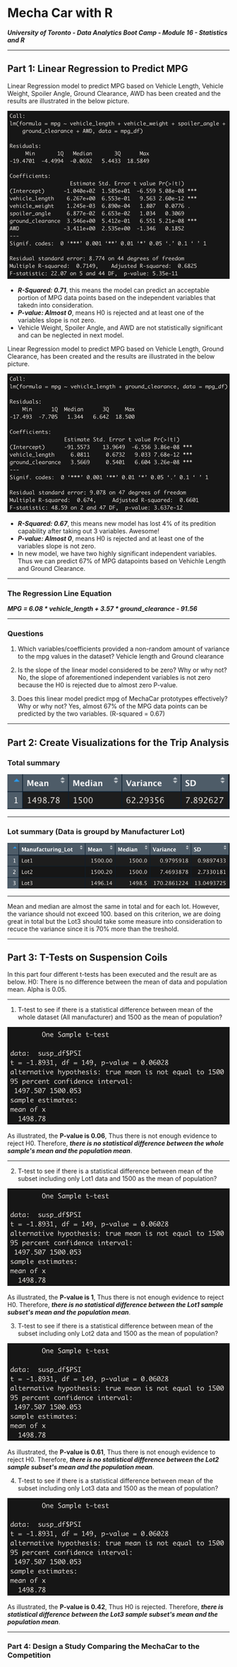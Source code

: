# Mecha Car with R

***University of Toronto - Data Analytics Boot Camp - Module 16 - Statistics and R***

---

## Part 1: Linear Regression to Predict MPG

Linear Regression model to predict MPG based on Vehicle Length, Vehicle Weight, Spoiler Angle, Ground Clearance, AWD has been created and the results are illustrated in the below picture.

![](Images/part1_1.png)

  * ***R-Squared: 0.71***, this means the model can predict an acceptable portion of MPG data points based on the independent variables that takedn into consideration.
  * ***P-value: Almost 0***, means H0 is rejected and at least one of the variables slope is not zero.
  * Vehicle Weight, Spoiler Angle, and AWD are not statistically significant and can be neglected in next model.
  
  Linear Regression model to predict MPG based on Vehicle Length, Ground Clearance, has been created and the results are illustrated in the below picture.

![](Images/part1_2.png)

  * ***R-Squared: 0.67***, this means new model has lost 4% of its predition capability after taking out 3 variables. Awesome!
  * ***P-value: Almost 0***, means H0 is rejected and at least one of the variables slope is not zero.
  * In new model, we have two highly significant independent variables. Thus we can predict 67% of MPG datapoints based on Vehichle Length and Ground Clearance.
  
  ---
  
### The Regression Line Equation

***MPG = 6.08 * vehicle_length  +  3.57 * ground_clearance - 91.56***
  
  ---
  
### Questions

1. Which variables/coefficients provided a non-random amount of variance to the mpg values in the dataset?
  Vehicle length and Ground clearance
  
2. Is the slope of the linear model considered to be zero? Why or why not?
  No, the slope of aforementioned independent variables is not zero because the H0 is rejected due to almost zero P-value.

3. Does this linear model predict mpg of MechaCar prototypes effectively? Why or why not?
  Yes, almost 67% of the MPG data points can be predicted by the two variables. (R-squared = 0.67)

---

## Part 2: Create Visualizations for the Trip Analysis

### Total summary

![](Images/part2_1.png)

---

### Lot summary (Data is groupd by Manufacturer Lot)

![](Images/part2_2.png)

---

Mean and median are almost the same in total and for each lot. However, the variance should not exceed 100. based on this criterion, we are doing great in total but the Lot3 should take some measure into consideration to recuce the variance since it is 70% more than the treshold.

---

## Part 3: T-Tests on Suspension Coils

In this part four different t-tests has been executed and the result are as below.
H0: There is no difference between the mean of data and population mean.
Alpha is 0.05.

---

 1. T-test to see if there is a statistical difference between mean of the whole dataset (All manufacturer) and 1500 as the mean of population?

![](Images/part3_1.png)

As illustrated, the **P-value is 0.06**, Thus there is not enough evidence to reject H0. Therefore, ***there is no statistical difference between the whole sample's mean and the population mean***.

---

 2. T-test to see if there is a statistical difference between mean of the subset including only Lot1 data and 1500 as the mean of population?

![](Images/part3_1.png)

As illustrated, the **P-value is 1**, Thus there is not enough evidence to reject H0. Therefore, ***there is no statistical difference between the Lot1 sample subset's mean and the population mean***.

 3. T-test to see if there is a statistical difference between mean of the subset including only Lot2 data and 1500 as the mean of population?

![](Images/part3_1.png)

As illustrated, the **P-value is 0.61**, Thus there is not enough evidence to reject H0. Therefore, ***there is no statistical difference between the Lot2 sample subset's mean and the population mean***.

 4. T-test to see if there is a statistical difference between mean of the subset including only Lot3 data and 1500 as the mean of population?

![](Images/part3_1.png)

As illustrated, the **P-value is 0.42**, Thus H0 is rejected. Therefore, ***there is statistical difference between the Lot3 sample subset's mean and the population mean***.

---

### Part 4: Design a Study Comparing the MechaCar to the Competition


